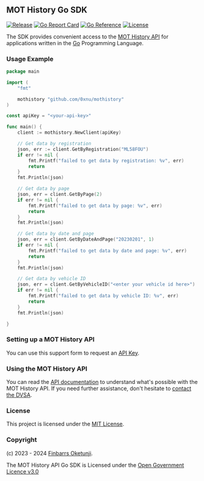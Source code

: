 ## MOT History Go SDK

[![Release](https://img.shields.io/github/release/0xnu/mothistory.svg)](https://github.com/0xnu/mothistory/releases/latest)
[![Go Report Card](https://goreportcard.com/badge/github.com/0xnu/mothistory)](https://goreportcard.com/report/github.com/0xnu/mothistory)
[![Go Reference](https://pkg.go.dev/badge/github.com/0xnu/mothistory.svg)](https://pkg.go.dev/github.com/0xnu/mothistory)
[![License](https://img.shields.io/github/license/0xnu/mothistory)](/LICENSE)

The SDK provides convenient access to the [MOT History API](https://documentation.history.mot.api.gov.uk/) for applications written in the [Go](https://go.dev/) Programming Language.

### Usage Example

```go
package main

import (
	"fmt"

	mothistory "github.com/0xnu/mothistory"
)

const apiKey = "<your-api-key>"

func main() {
	client := mothistory.NewClient(apiKey)

	// Get data by registration
	json, err := client.GetByRegistration("ML58FOU")
	if err != nil {
		fmt.Printf("failed to get data by registration: %v", err)
		return
	}
	fmt.Println(json)

    // Get data by page
    json, err = client.GetByPage(2)
    if err != nil {
        fmt.Printf("failed to get data by page: %v", err)
        return
    }
    fmt.Println(json)

    // Get data by date and page
    json, err = client.GetByDateAndPage("20230201", 1)
    if err != nil {
        fmt.Printf("failed to get data by date and page: %v", err)
        return
    }
    fmt.Println(json)

    // Get data by vehicle ID
    json, err = client.GetByVehicleID("<enter your vehicle id here>")
    if err != nil {
        fmt.Printf("failed to get data by vehicle ID: %v", err)
        return
    }
    fmt.Println(json)

}
```

### Setting up a MOT History API

You can use this support form to request an [API Key](https://documentation.history.mot.api.gov.uk/mot-history-api/register).


### Using the MOT History API

You can read the [API documentation](https://documentation.history.mot.api.gov.uk/) to understand what's possible with the MOT History API. If you need further assistance, don't hesitate to [contact the DVSA](https://documentation.history.mot.api.gov.uk/mot-history-api/support).


### License

This project is licensed under the [MIT License](./LICENSE).


### Copyright

(c) 2023 - 2024 [Finbarrs Oketunji](https://finbarrs.eu).

The MOT History API Go SDK is Licensed under the [Open Government Licence v3.0](
https://www.nationalarchives.gov.uk/doc/open-government-licence/version/3/)
